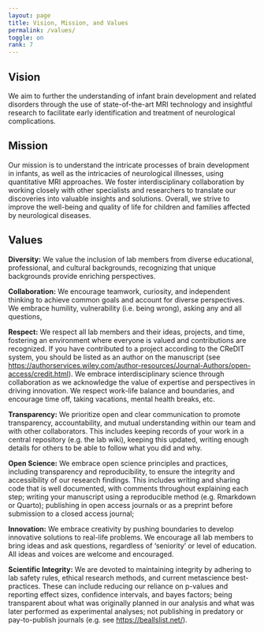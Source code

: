 ```yaml
---
layout: page
title: Vision, Mission, and Values
permalink: /values/
toggle: on
rank: 7
---
```


## Vision

We aim to further the understanding of infant brain development and related disorders through the use of state-of-the-art MRI technology and insightful research to facilitate early identification and treatment of neurological complications.


## Mission
Our mission is to understand the intricate processes of brain development in infants, as well as the intricacies of neurological illnesses, using quantitative MRI approaches. We foster interdisciplinary collaboration by working closely with other specialists and researchers to translate our discoveries into valuable insights and solutions. Overall, we strive to improve the well-being and quality of life for children and families affected by neurological diseases.


## Values
**Diversity:** We value the inclusion of lab members from diverse educational, professional, and cultural backgrounds, recognizing that unique backgrounds provide enriching perspectives.

**Collaboration:** We encourage teamwork, curiosity, and independent thinking to achieve common goals and account for diverse perspectives. We embrace humility, vulnerability (i.e. being wrong), asking any and all questions, 

**Respect:** We respect all lab members and their ideas, projects, and time, fostering an environment where everyone is valued and contributions are recognized. If you have contributed to a project according to the CReDIT system, you should be listed as an author on the manuscript (see https://authorservices.wiley.com/author-resources/Journal-Authors/open-access/credit.html). We embrace interdisciplinary science through collaboration as we acknowledge the value of expertise and perspectives in driving innovation. We respect work-life balance and boundaries, and encourage time off, taking vacations, mental health breaks, etc.

**Transparency:** We prioritize open and clear communication to promote transparency, accountability, and mutual understanding within our team and with other collaborators. This includes keeping records of your work in a central repository (e.g. the lab wiki), keeping this updated, writing enough details for others to be able to follow what you did and why.

**Open Science:** We embrace open science principles and practices, including transparency and reproducibility, to ensure the integrity and accessibility of our research findings. This includes writing and sharing code that is well documented, with comments throughout explaining each step; writing your manuscript using a reproducible method (e.g. Rmarkdown or Quarto); publishing in open access journals or as a preprint before submission to a closed access journal; 

**Innovation:** We embrace creativity by pushing boundaries to develop innovative solutions to real-life problems. We encourage all lab members to bring ideas and ask questions, regardless of ‘seniority’ or level of education. All ideas and voices are welcome and encouraged.

**Scientific Integrity:** We are devoted to maintaining integrity by adhering to lab safety rules, ethical research methods, and current metascience best-practices. These can include reducing our reliance on p-values and reporting effect sizes, confidence intervals, and bayes factors; being transparent about what was originally planned in our analysis and what was later performed as experimental analyses; not publishing in predatory or pay-to-publish journals (e.g. see https://beallslist.net/).
